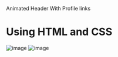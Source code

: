 Animated Header With Profile links 
# Using HTML and CSS

![image](https://user-images.githubusercontent.com/57728037/161398864-49ea385e-f05b-4872-aba0-ed6244f876a9.png)
![image](https://user-images.githubusercontent.com/57728037/161398867-be972442-dfb1-4430-9fcc-0acd9c4106a1.png)
